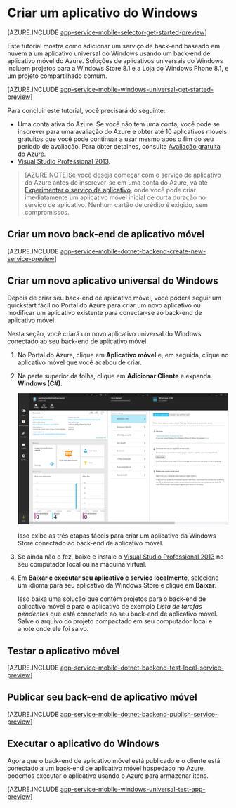 <properties
	pageTitle="Introdução aos back-ends de aplicativo móvel para aplicativos da Windows Store | Centro de Desenvolvimento de Serviços Móveis"
	description="Siga este tutorial para começar a usar os back-ends de aplicativo móvel do Azure para desenvolvimento da Windows Store em C#, VB ou JavaScript."
	services="app-service\mobile"
	documentationCenter="windows"
	authors="christopheranderson"
	manager="dwrede"
	editor=""/>

<tags
	ms.service="app-service-mobile"
	ms.workload="mobile"
	ms.tgt_pltfrm="mobile-windows"
	ms.devlang="dotnet"
	ms.topic="hero-article"
	ms.date="02/24/2015"
	ms.author="chrande"/>


# <a name="getting-started"> </a>Criar um aplicativo do Windows

[AZURE.INCLUDE [app-service-mobile-selector-get-started-preview](../includes/app-service-mobile-selector-get-started-preview.md)]

Este tutorial mostra como adicionar um serviço de back-end baseado em nuvem a um aplicativo universal do Windows usando um back-end de aplicativo móvel do Azure. Soluções de aplicativos universais do Windows incluem projetos para a Windows Store 8.1 e a Loja do Windows Phone 8.1, e um projeto compartilhado comum.

[AZURE.INCLUDE [app-service-mobile-windows-universal-get-started-preview](../includes/app-service-mobile-windows-universal-get-started-preview.md)]

Para concluir este tutorial, você precisará do seguinte:

* Uma conta ativa do Azure. Se você não tem uma conta, você pode se inscrever para uma avaliação do Azure e obter até 10 aplicativos móveis gratuitos que você pode continuar a usar mesmo após o fim do seu período de avaliação. Para obter detalhes, consulte [Avaliação gratuita do Azure](http://azure.microsoft.com/pricing/free-trial/).
* <a href="https://go.microsoft.com/fwLink/p/?LinkID=257546" target="_blank">Visual Studio Professional 2013</a>.

>[AZURE.NOTE]Se você deseja começar com o serviço de aplicativo do Azure antes de inscrever-se em uma conta do Azure, vá até [Experimentar o serviço de aplicativo](http://go.microsoft.com/fwlink/?LinkId=523751&appServiceName=mobile), onde você pode criar imediatamente um aplicativo móvel inicial de curta duração no serviço de aplicativo. Nenhum cartão de crédito é exigido, sem compromissos.

## <a name="create-new-service"> </a>Criar um novo back-end de aplicativo móvel

[AZURE.INCLUDE [app-service-mobile-dotnet-backend-create-new-service-preview](../includes/app-service-mobile-dotnet-backend-create-new-service-preview.md)]

## Criar um novo aplicativo universal do Windows

Depois de criar seu back-end de aplicativo móvel, você poderá seguir um quickstart fácil no Portal do Azure para criar um novo aplicativo ou modificar um aplicativo existente para conectar-se ao back-end de aplicativo móvel.

Nesta seção, você criará um novo aplicativo universal do Windows conectado ao seu back-end de aplicativo móvel.

1. No Portal do Azure, clique em **Aplicativo móvel** e, em seguida, clique no aplicativo móvel que você acabou de criar.

2. Na parte superior da folha, clique em **Adicionar Cliente** e expanda **Windows (C#)**.

   ![Etapas de início rápido do aplicativo móvel](./media/app-service-mobile-dotnet-backend-windows-store-dotnet-get-started-preview/windows-quickstart.png)

   Isso exibe as três etapas fáceis para criar um aplicativo da Windows Store conectado ao back-end de aplicativo móvel.

3. Se ainda não o fez, baixe e instale o <a href="https://go.microsoft.com/fwLink/p/?LinkID=257546" target="_blank">Visual Studio Professional 2013</a> no seu computador local ou na máquina virtual.

4. Em **Baixar e executar seu aplicativo e serviço localmente**, selecione um idioma para seu aplicativo da Windows Store e clique em **Baixar**.

   Isso baixa uma solução que contém projetos para o back-end de aplicativo móvel e para o aplicativo de exemplo _Lista de tarefas pendentes_ que está conectado ao seu back-end de aplicativo móvel. Salve o arquivo do projeto compactado em seu computador local e anote onde ele foi salvo.

## Testar o aplicativo móvel

[AZURE.INCLUDE [app-service-mobile-dotnet-backend-test-local-service-preview](../includes/app-service-mobile-dotnet-backend-test-local-service-preview.md)]

## Publicar seu back-end de aplicativo móvel

[AZURE.INCLUDE [app-service-mobile-dotnet-backend-publish-service-preview](../includes/app-service-mobile-dotnet-backend-publish-service-preview.md)]

## Executar o aplicativo do Windows

Agora que o back-end de aplicativo móvel está publicado e o cliente está conectado a um back-end de aplicativo móvel hospedado no Azure, podemos executar o aplicativo usando o Azure para armazenar itens.

[AZURE.INCLUDE [app-service-mobile-windows-universal-test-app-preview](../includes/app-service-mobile-windows-universal-test-app-preview.md)]

<!-- Anchors. -->

[Getting started with mobile app backends]: #getting-started
[Create a new mobile app backend]: #create-new-service
[Define the mobile app backend instance]: #define-mobile-app-backend-instance
[Next Steps]: #next-steps

<!-- Images. -->



<!-- URLs. -->
[Get started with authentication]: app-service-mobile-dotnet-backend-windows-store-dotnet-get-started-users-preview.md
[Visual Studio Professional 2013]: https://go.microsoft.com/fwLink/p/?LinkID=257546
[Mobile App SDK]: http://go.microsoft.com/fwlink/?LinkId=257545
[Azure Portal]: https://portal.azure.com/

<!--HONumber=52-->
